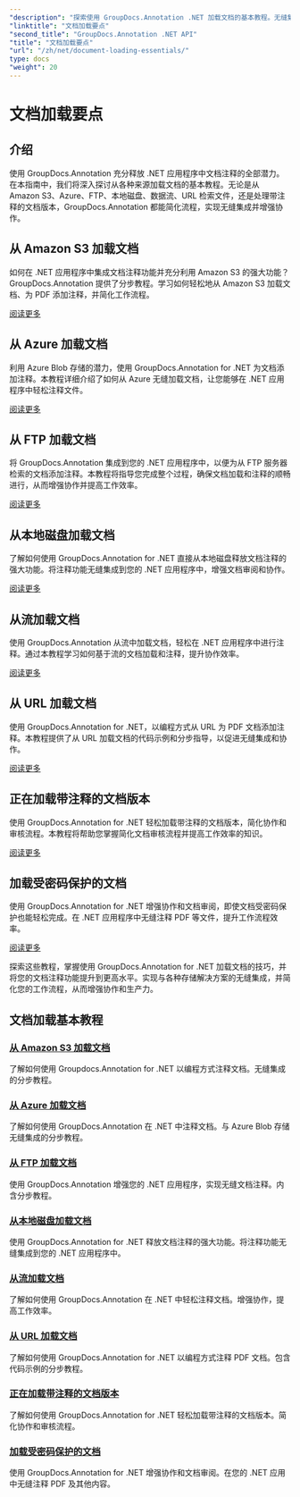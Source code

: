 ```yaml
---
"description": "探索使用 GroupDocs.Annotation .NET 加载文档的基本教程。无缝集成 Amazon S3、Azure、FTP、本地磁盘、数据流等。"
"linktitle": "文档加载要点"
"second_title": "GroupDocs.Annotation .NET API"
"title": "文档加载要点"
"url": "/zh/net/document-loading-essentials/"
type: docs
"weight": 20
---
```


# 文档加载要点

## 介绍

使用 GroupDocs.Annotation 充分释放 .NET 应用程序中文档注释的全部潜力。在本指南中，我们将深入探讨从各种来源加载文档的基本教程。无论是从 Amazon S3、Azure、FTP、本地磁盘、数据流、URL 检索文件，还是处理带注释的文档版本，GroupDocs.Annotation 都能简化流程，实现无缝集成并增强协作。

## 从 Amazon S3 加载文档
如何在 .NET 应用程序中集成文档注释功能并充分利用 Amazon S3 的强大功能？GroupDocs.Annotation 提供了分步教程。学习如何轻松地从 Amazon S3 加载文档、为 PDF 添加注释，并简化工作流程。

[阅读更多](./load-document-from-amazon-s3/)

## 从 Azure 加载文档
利用 Azure Blob 存储的潜力，使用 GroupDocs.Annotation for .NET 为文档添加注释。本教程详细介绍了如何从 Azure 无缝加载文档，让您能够在 .NET 应用程序中轻松注释文件。

[阅读更多](./load-document-from-azure/)

## 从 FTP 加载文档
将 GroupDocs.Annotation 集成到您的 .NET 应用程序中，以便为从 FTP 服务器检索的文档添加注释。本教程将指导您完成整个过程，确保文档加载和注释的顺畅进行，从而增强协作并提高工作效率。

[阅读更多](./load-document-from-ftp/)

## 从本地磁盘加载文档
了解如何使用 GroupDocs.Annotation for .NET 直接从本地磁盘释放文档注释的强大功能。将注释功能无缝集成到您的 .NET 应用程序中，增强文档审阅和协作。

[阅读更多](./load-document-from-local-disk/)

## 从流加载文档
使用 GroupDocs.Annotation 从流中加载文档，轻松在 .NET 应用程序中进行注释。通过本教程学习如何基于流的文档加载和注释，提升协作效率。

[阅读更多](./load-document-from-stream/)

## 从 URL 加载文档
使用 GroupDocs.Annotation for .NET，以编程方式从 URL 为 PDF 文档添加注释。本教程提供了从 URL 加载文档的代码示例和分步指导，以促进无缝集成和协作。

[阅读更多](./load-document-from-url/)

## 正在加载带注释的文档版本
使用 GroupDocs.Annotation for .NET 轻松加载带注释的文档版本，简化协作和审核流程。本教程将帮助您掌握简化文档审核流程并提高工作效率的知识。

[阅读更多](./loading-annotated-document-version/)

## 加载受密码保护的文档
使用 GroupDocs.Annotation for .NET 增强协作和文档审阅，即使文档受密码保护也能轻松完成。在 .NET 应用程序中无缝注释 PDF 等文件，提升工作流程效率。

[阅读更多](./load-password-protected-documents/)

探索这些教程，掌握使用 GroupDocs.Annotation for .NET 加载文档的技巧，并将您的文档注释功能提升到更高水平。实现与各种存储解决方案的无缝集成，并简化您的工作流程，从而增强协作和生产力。
## 文档加载基本教程
### [从 Amazon S3 加载文档](./load-document-from-amazon-s3/)
了解如何使用 Groupdocs.Annotation for .NET 以编程方式注释文档。无缝集成的分步教程。
### [从 Azure 加载文档](./load-document-from-azure/)
了解如何使用 GroupDocs.Annotation 在 .NET 中注释文档。与 Azure Blob 存储无缝集成的分步教程。
### [从 FTP 加载文档](./load-document-from-ftp/)
使用 GroupDocs.Annotation 增强您的 .NET 应用程序，实现无缝文档注释。内含分步教程。
### [从本地磁盘加载文档](./load-document-from-local-disk/)
使用 GroupDocs.Annotation for .NET 释放文档注释的强大功能。将注释功能无缝集成到您的 .NET 应用程序中。
### [从流加载文档](./load-document-from-stream/)
了解如何使用 GroupDocs.Annotation 在 .NET 中轻松注释文档。增强协作，提高工作效率。
### [从 URL 加载文档](./load-document-from-url/)
了解如何使用 GroupDocs.Annotation for .NET 以编程方式注释 PDF 文档。包含代码示例的分步教程。
### [正在加载带注释的文档版本](./loading-annotated-document-version/)
了解如何使用 GroupDocs.Annotation for .NET 轻松加载带注释的文档版本。简化协作和审核流程。
### [加载受密码保护的文档](./load-password-protected-documents/)
使用 GroupDocs.Annotation for .NET 增强协作和文档审阅。在您的 .NET 应用中无缝注释 PDF 及其他内容。
